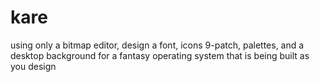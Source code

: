 # kare
using only a bitmap editor, design a font, icons 9-patch, palettes, and a desktop background for a fantasy operating system that is being built as you design
